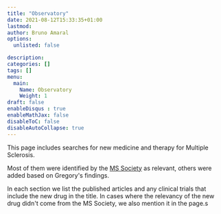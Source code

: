```yaml
---
title: "Observatory"
date: 2021-08-12T15:33:35+01:00
lastmod: 
author: Bruno Amaral
options:
  unlisted: false

description: 
categories: []
tags: []
menu:
  main:
    Name: Observatory
    Weight: 1
draft: false
enableDisqus : true
enableMathJax: false
disableToC: false
disableAutoCollapse: true
---
```


This page includes searches for new medicine and therapy for Multiple Sclerosis.

Most of them were identified by the [MS Society](https://www.mssociety.org.uk/research/explore-our-research/emerging-research-and-treatments/explore-treatments-in-trials) as relevant, others were added based on Gregory's findings. 

In each section we list the published articles and any clinical trials that include the new drug in the title. In cases where the relevancy of the new drug didn't come from the MS Society, we also mention it in the page.s
